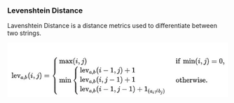 ### Levenshtein Distance

Lavenshtein Distance is a distance metrics used to differentiate between two strings. 

![Levenshtein Distance](lev.png)